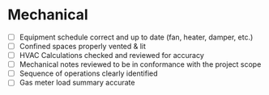 # Mechanical

- [ ] Equipment schedule correct and up to date (fan, heater, damper, etc.)
- [ ] Confined spaces properly vented & lit
- [ ] HVAC Calculations checked and reviewed for accuracy
- [ ] Mechanical notes reviewed to be in conformance with the project scope
- [ ] Sequence of operations clearly identified
- [ ] Gas meter load summary accurate